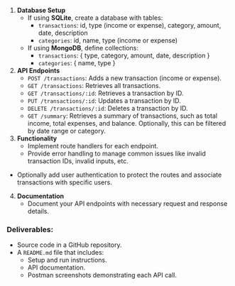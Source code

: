 1. **Database Setup**
   - If using **SQLite**, create a database with tables:
     - `transactions`: id, type (income or expense), category, amount, date, description
     - `categories`: id, name, type (income or expense)
   - If using **MongoDB**, define collections:
     - `transactions`: { type, category, amount, date, description }
     - `categories`: { name, type }
2. **API Endpoints**
   - `POST /transactions`: Adds a new transaction (income or expense).
   - `GET /transactions`: Retrieves all transactions.
   - `GET /transactions/:id`: Retrieves a transaction by ID.
   - `PUT /transactions/:id`: Updates a transaction by ID.
   - `DELETE /transactions/:id`: Deletes a transaction by ID.
   - `GET /summary`: Retrieves a summary of transactions, such as total income, total expenses, and balance. Optionally, this can be filtered by date range or category.
3. **Functionality**
   - Implement route handlers for each endpoint.
   - Provide error handling to manage common issues like invalid transaction IDs, invalid inputs, etc.

- Optionally add user authentication to protect the routes and associate transactions with specific users.

4. **Documentation**
   - Document your API endpoints with necessary request and response details.

### Deliverables:

- Source code in a GitHub repository.
- A `README.md` file that includes:
  - Setup and run instructions.
  - API documentation.
  - Postman screenshots demonstrating each API call.
